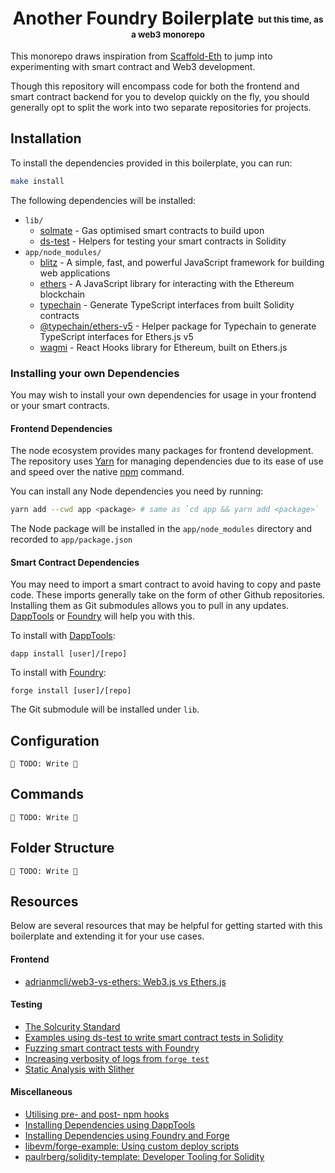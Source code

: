 <h1 align="center">
  Another Foundry Boilerplate <sub><sup><sub><sup>but this time, as a web3 monorepo</sup></sub></sup></sub>
</h1>

This monorepo draws inspiration from [Scaffold-Eth](https://github.com/scaffold-eth/scaffold-eth) to jump into experimenting with smart contract and Web3 development.

Though this repository will encompass code for both the frontend and smart contract backend for you to develop quickly on the fly, you should generally opt to split the work into two separate repositories for projects.

## Installation

To install the dependencies provided in this boilerplate, you can run:

```bash
make install
```

The following dependencies will be installed:

- `lib/`
  - [solmate](https://github.com/Rari-Capital/solmate) - Gas optimised smart contracts to build upon
  - [ds-test](https://github.com/dapphub/ds-test/) - Helpers for testing your smart contracts in Solidity
- `app/node_modules/`
  - [blitz](https://github.com/blitz-js/blitz) - A simple, fast, and powerful JavaScript framework for building web applications
  - [ethers](https://github.com/ethers-io/ethers.js) - A JavaScript library for interacting with the Ethereum blockchain
  - [typechain](https://github.com/dethcrypto/TypeChain) - Generate TypeScript interfaces from built Solidity contracts
  - [@typechain/ethers-v5](https://github.com/dethcrypto/TypeChain/tree/master/packages/target-ethers-v5#typechain-target-ethers-v5) - Helper package for Typechain to generate TypeScript interfaces for Ethers.js v5
  - [wagmi](https://github.com/tmm/wagmi) - React Hooks library for Ethereum, built on Ethers.js

### Installing your own Dependencies

You may wish to install your own dependencies for usage in your frontend or your smart contracts.

#### Frontend Dependencies

The node ecosystem provides many packages for frontend development. The repository uses [Yarn](https://yarnpkg.com/) for managing dependencies due to its ease of use and speed over the native [npm](https://nodejs.org/api/npm.html) command.

You can install any Node dependencies you need by running:

```bash
yarn add --cwd app <package> # same as `cd app && yarn add <package>`
```

The Node package will be installed in the `app/node_modules` directory and recorded to `app/package.json`

#### Smart Contract Dependencies

You may need to import a smart contract to avoid having to copy and paste code. These imports generally take on the form of other Github repositories. Installing them as Git submodules allows you to pull in any updates. [DappTools](https://github.com/dapphub/dapptools) or [Foundry](https://github.com/gakonst/foundry) will help you with this.

To install with [DappTools](https://github.com/dapphub/dapptools):

```
dapp install [user]/[repo]
```

To install with [Foundry](https://github.com/gakonst/foundry):

```
forge install [user]/[repo]
```

The Git submodule will be installed under `lib`.

## Configuration

`🚧 TODO: Write 🚧`

## Commands

`🚧 TODO: Write 🚧`

## Folder Structure

`🚧 TODO: Write 🚧`

## Resources

Below are several resources that may be helpful for getting started with this boilerplate and extending it for your use cases.

#### Frontend

- [adrianmcli/web3-vs-ethers: Web3.js vs Ethers.js](https://github.com/adrianmcli/web3-vs-ethers)

#### Testing

- [The Solcurity Standard](https://github.com/Rari-Capital/solcurity)
- [Examples using ds-test to write smart contract tests in Solidity](https://github.com/dapphub/ds-test/blob/master/demo/demo.sol)
- [Fuzzing smart contract tests with Foundry](https://github.com/gakonst/foundry/tree/master/forge#fuzzing-go-beyond-unit-testing)
- [Increasing verbosity of logs from `forge test`](https://github.com/gakonst/foundry/blob/master/cli/README.md#test)
- [Static Analysis with Slither](https://github.com/crytic/slither)

#### Miscellaneous

- [Utilising pre- and post- npm hooks](https://docs.npmjs.com/cli/v8/using-npm/scripts)
- [Installing Dependencies using DappTools](https://github.com/dapphub/dapptools/tree/master/src/dapp#dapp-install)
- [Installing Dependencies using Foundry and Forge](https://github.com/gakonst/foundry/blob/master/cli/README.md#forge)
- [libevm/forge-example: Using custom deploy scripts](https://github.com/libevm/forge-example)
- [paulrberg/solidity-template: Developer Tooling for Solidity](https://github.com/paulrberg/solidity-template)
